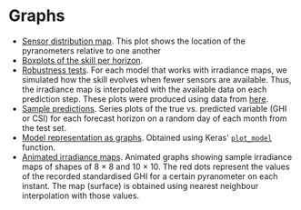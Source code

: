 # Graphs

- [Sensor distribution map](https://delicias.dia.fi.upm.es/nextcloud/index.php/s/fTFqB4Wx6PW8kgJ/preview).
  This plot shows the location of the pyranometers relative to one another
- [Boxplots of the skill per horizon](https://delicias.dia.fi.upm.es/nextcloud/index.php/s/k7DqRJCeCJ3Q7n6).
- [Robustness tests](https://delicias.dia.fi.upm.es/nextcloud/index.php/s/yBekwdywy5P4rWC).
  For each model that works with irradiance maps, we simulated how the skill evolves when fewer
  sensors are available. Thus, the irradiance map is interpolated with the available data on each prediction step.
  These plots were produced using data from [here](https://delicias.dia.fi.upm.es/nextcloud/index.php/s/RMYmSm8pmd2BtYn).
- [Sample predictions](https://delicias.dia.fi.upm.es/nextcloud/index.php/s/Sb7GLEyQiKFELs2).
  Series plots of the true vs. predicted variable (GHI or CSI) for each forecast horizon on a random day
  of each month from the test set.
- [Model representation as graphs](https://delicias.dia.fi.upm.es/nextcloud/index.php/s/ZsKnRZXSFD8omXC).
  Obtained using Keras' [`plot_model`](https://keras.io/visualization/) function.
- [Animated irradiance maps](https://delicias.dia.fi.upm.es/nextcloud/index.php/s/igoK6fyydLTkS5f).
  Animated graphs showing sample irradiance maps of shapes of 8 × 8 and 10 × 10.
  The red dots represent the values of the recorded standardised GHI for a certain pyranometer on each instant.
  The map (surface) is obtained using nearest neighbour interpolation with those values.

